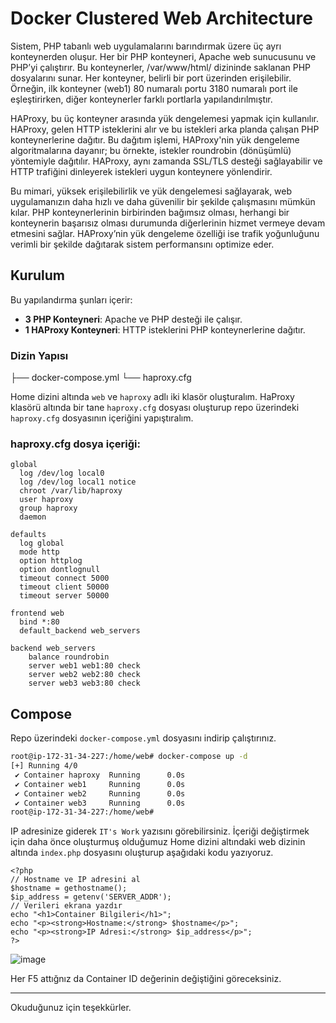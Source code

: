 # Docker Clustered Web Architecture

Sistem, PHP tabanlı web uygulamalarını barındırmak üzere üç ayrı konteynerden oluşur. Her bir PHP konteyneri, Apache web sunucusunu ve PHP’yi çalıştırır. Bu konteynerler, /var/www/html/ dizininde saklanan PHP dosyalarını sunar. Her konteyner, belirli bir port üzerinden erişilebilir. Örneğin, ilk konteyner (web1) 80 numaralı portu 3180 numaralı port ile eşleştirirken, diğer konteynerler farklı portlarla yapılandırılmıştır.

HAProxy, bu üç konteyner arasında yük dengelemesi yapmak için kullanılır. HAProxy, gelen HTTP isteklerini alır ve bu istekleri arka planda çalışan PHP konteynerlerine dağıtır. Bu dağıtım işlemi, HAProxy'nin yük dengeleme algoritmalarına dayanır; bu örnekte, istekler roundrobin (dönüşümlü) yöntemiyle dağıtılır. HAProxy, aynı zamanda SSL/TLS desteği sağlayabilir ve HTTP trafiğini dinleyerek istekleri uygun konteynere yönlendirir.

Bu mimari, yüksek erişilebilirlik ve yük dengelemesi sağlayarak, web uygulamanızın daha hızlı ve daha güvenilir bir şekilde çalışmasını mümkün kılar. PHP konteynerlerinin birbirinden bağımsız olması, herhangi bir konteynerin başarısız olması durumunda diğerlerinin hizmet vermeye devam etmesini sağlar. HAProxy’nin yük dengeleme özelliği ise trafik yoğunluğunu verimli bir şekilde dağıtarak sistem performansını optimize eder.


## Kurulum

Bu yapılandırma şunları içerir:
- **3 PHP Konteyneri**: Apache ve PHP desteği ile çalışır.
- **1 HAProxy Konteyneri**: HTTP isteklerini PHP konteynerlerine dağıtır.

### Dizin Yapısı

├── docker-compose.yml
└── haproxy.cfg

Home dizini altında  `web` ve `haproxy` adlı iki klasör oluşturalım. HaProxy klasörü altında bir tane `haproxy.cfg` dosyası oluşturup repo üzerindeki `haproxy.cfg` dosyasının içeriğini yapıştıralım.

### haproxy.cfg dosya içeriği:

```
global
  log /dev/log local0
  log /dev/log local1 notice
  chroot /var/lib/haproxy
  user haproxy
  group haproxy
  daemon

defaults
  log global
  mode http
  option httplog
  option dontlognull
  timeout connect 5000
  timeout client 50000
  timeout server 50000

frontend web
  bind *:80
  default_backend web_servers

backend web_servers
    balance roundrobin
    server web1 web1:80 check
    server web2 web2:80 check
    server web3 web3:80 check
```


## Compose

Repo üzerindeki `docker-compose.yml` dosyasını  indirip  çalıştırınız.

```bash
root@ip-172-31-34-227:/home/web# docker-compose up -d
[+] Running 4/0
 ✔ Container haproxy  Running      0.0s 
 ✔ Container web1     Running      0.0s 
 ✔ Container web2     Running      0.0s 
 ✔ Container web3     Running      0.0s 
root@ip-172-31-34-227:/home/web# 
```

IP adresinize giderek `IT's Work` yazısını görebilirsiniz. İçeriği değiştirmek için daha önce oluşturmuş olduğumuz Home dizini altındaki web dizinin altında `index.php` dosyasını oluşturup aşağıdaki kodu yazıyoruz.

```
<?php
// Hostname ve IP adresini al
$hostname = gethostname();
$ip_address = getenv('SERVER_ADDR'); 
// Verileri ekrana yazdır
echo "<h1>Container Bilgileri</h1>";
echo "<p><strong>Hostname:</strong> $hostname</p>";
echo "<p><strong>IP Adresi:</strong> $ip_address</p>";
?>
```

![image](https://github.com/user-attachments/assets/815cf816-0931-4223-995f-2d1bbbf7c81c)


Her F5 attığnız da Container ID değerinin değiştiğini göreceksiniz.



---------------------------------------------------------------

Okuduğunuz için teşekkürler.




